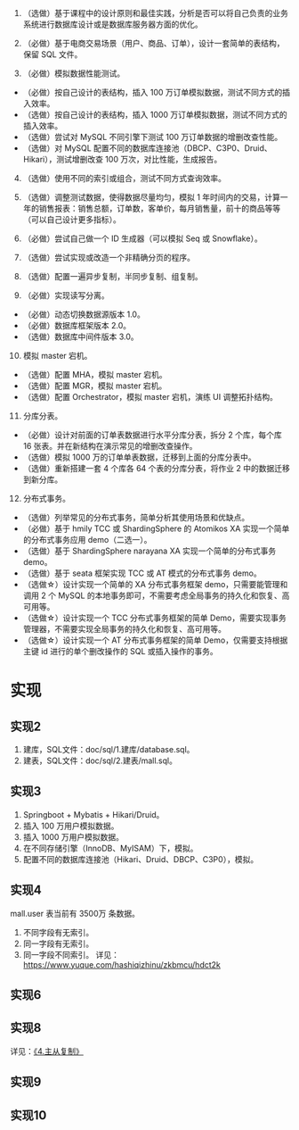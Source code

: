 1. （选做）基于课程中的设计原则和最佳实践，分析是否可以将自己负责的业务系统进行数据库设计或是数据库服务器方面的优化。

2. （必做）基于电商交易场景（用户、商品、订单），设计一套简单的表结构，保留 SQL 文件。

3. （必做）模拟数据性能测试。
- （必做）按自己设计的表结构，插入 100 万订单模拟数据，测试不同方式的插入效率。
- （选做）按自己设计的表结构，插入 1000 万订单模拟数据，测试不同方式的插入效率。
- （选做）尝试对 MySQL 不同引擎下测试 100 万订单数据的增删改查性能。
- （选做）对 MySQL 配置不同的数据库连接池（DBCP、C3P0、Druid、Hikari），测试增删改查 100 万次，对比性能，生成报告。

4. （选做）使用不同的索引或组合，测试不同方式查询效率。

5. （选做）调整测试数据，使得数据尽量均匀，模拟 1 年时间内的交易，计算一年的销售报表：销售总额，订单数，客单价，每月销售量，前十的商品等等（可以自己设计更多指标）。

6. （必做）尝试自己做一个 ID 生成器（可以模拟 Seq 或 Snowflake）。

7. （选做）尝试实现或改造一个非精确分页的程序。

8. （选做）配置一遍异步复制，半同步复制、组复制。

9. （必做）实现读写分离。
- （必做）动态切换数据源版本 1.0。
- （必做）数据库框架版本 2.0。
- （选做）数据库中间件版本 3.0。

10. 模拟 master 宕机。
- （选做）配置 MHA，模拟 master 宕机。
- （选做）配置 MGR，模拟 master 宕机。
- （选做）配置 Orchestrator，模拟 master 宕机，演练 UI 调整拓扑结构。

11. 分库分表。
- （必做）设计对前面的订单表数据进行水平分库分表，拆分 2 个库，每个库 16 张表。并在新结构在演示常见的增删改查操作。
- （选做）模拟 1000 万的订单单表数据，迁移到上面的分库分表中。
- （选做）重新搭建一套 4 个库各 64 个表的分库分表，将作业 2 中的数据迁移到新分库。

12. 分布式事务。
- （选做）列举常见的分布式事务，简单分析其使用场景和优缺点。
- （必做）基于 hmily TCC 或 ShardingSphere 的 Atomikos XA 实现一个简单的分布式事务应用 demo（二选一）。
- （选做）基于 ShardingSphere narayana XA 实现一个简单的分布式事务 demo。
- （选做）基于 seata 框架实现 TCC 或 AT 模式的分布式事务 demo。
- （选做☆）设计实现一个简单的 XA 分布式事务框架 demo，只需要能管理和调用 2 个 MySQL 的本地事务即可，不需要考虑全局事务的持久化和恢复、高可用等。
- （选做☆）设计实现一个 TCC 分布式事务框架的简单 Demo，需要实现事务管理器，不需要实现全局事务的持久化和恢复、高可用等。
- （选做☆）设计实现一个 AT 分布式事务框架的简单 Demo，仅需要支持根据主键 id 进行的单个删改操作的 SQL 或插入操作的事务。

# 实现

## 实现2
1. 建库，SQL文件：doc/sql/1.建库/database.sql。
2. 建表，SQL文件：doc/sql/2.建表/mall.sql。

## 实现3
1. Springboot + Mybatis + Hikari/Druid。
2. 插入 100 万用户模拟数据。
3. 插入 1000 万用户模拟数据。
4. 在不同存储引擎（InnoDB、MyISAM）下，模拟。
5. 配置不同的数据库连接池（Hikari、Druid、DBCP、C3P0），模拟。

## 实现4
mall.user 表当前有 3500万 条数据。
1. 不同字段有无索引。
2. 同一字段有无索引。
3. 同一字段不同索引。
详见：https://www.yuque.com/hashiqizhinu/zkbmcu/hdct2k

## 实现6

## 实现8
详见：[《4.主从复制》](https://www.yuque.com/hashiqizhinu/zkbmcu/tor97n)

## 实现9

## 实现10

